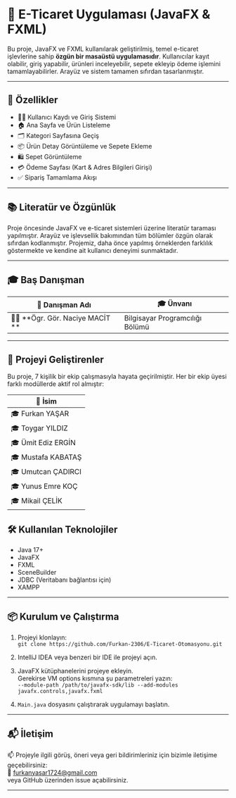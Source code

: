 # 🛒 E-Ticaret Uygulaması (JavaFX & FXML)

Bu proje, JavaFX ve FXML kullanılarak geliştirilmiş, temel e-ticaret işlevlerine sahip **özgün bir masaüstü uygulamasıdır**. Kullanıcılar kayıt olabilir, giriş yapabilir, ürünleri inceleyebilir, sepete ekleyip ödeme işlemini tamamlayabilirler. Arayüz ve sistem tamamen sıfırdan tasarlanmıştır.

---

## 🚀 Özellikler

- 🧑‍💻 Kullanıcı Kaydı ve Giriş Sistemi  
- 🏠 Ana Sayfa ve Ürün Listeleme  
- 🗂️ Kategori Sayfasına Geçiş  
- 📦 Ürün Detay Görüntüleme ve Sepete Ekleme  
- 🛍️ Sepet Görüntüleme  
- 💳 Ödeme Sayfası (Kart & Adres Bilgileri Girişi)  
- ✅ Sipariş Tamamlama Akışı  

---

## 📚 Literatür ve Özgünlük

Proje öncesinde JavaFX ve e-ticaret sistemleri üzerine literatür taraması yapılmıştır. Arayüz ve işlevsellik bakımından tüm bölümler özgün olarak sıfırdan kodlanmıştır. Projemiz, daha önce yapılmış örneklerden farklılık göstermekte ve kendine ait kullanıcı deneyimi sunmaktadır.

---

## 🎓 Baş Danışman

| 📌 Danışman Adı         | 🎓 Ünvanı                  |
|-------------------------|-----------------------------|
| 👨‍🏫 **Ögr. Gör. Naciye MACİT ** | Bilgisayar Programcılığı Bölümü |

---

## 👥 Projeyi Geliştirenler

Bu proje, 7 kişilik bir ekip çalışmasıyla hayata geçirilmiştir. Her bir ekip üyesi farklı modüllerde aktif rol almıştır:

| 👤 İsim             |
|---------------------|
| 🎓 Furkan YAŞAR     | 
| 🎓 Toygar YILDIZ    | 
| 🎓 Ümit Ediz ERGİN  | 
| 🎓 Mustafa KABATAŞ  | 
| 🎓 Umutcan ÇADIRCI  | 
| 🎓 Yunus Emre KOÇ   | 
| 🎓 Mikail ÇELİK     | 




## 🛠️ Kullanılan Teknolojiler

- Java 17+
- JavaFX
- FXML
- SceneBuilder
- JDBC (Veritabanı bağlantısı için)
- XAMPP

---

## 📦 Kurulum ve Çalıştırma

1. Projeyi klonlayın:  
   `git clone https://github.com/Furkan-2306/E-Ticaret-Otomasyonu.git`

2. IntelliJ IDEA veya benzeri bir IDE ile projeyi açın.

3. JavaFX kütüphanelerini projeye ekleyin.  
   Gerekirse VM options kısmına şu parametreleri yazın:  
   `--module-path /path/to/javafx-sdk/lib --add-modules javafx.controls,javafx.fxml`

4. `Main.java` dosyasını çalıştırarak uygulamayı başlatın.


---

## 📬 İletişim

📫 Projeyle ilgili görüş, öneri veya geri bildirimleriniz için bizimle iletişime geçebilirsiniz:  
📧 furkanyasar1724@gmail.com  
veya GitHub üzerinden issue açabilirsiniz.

---
